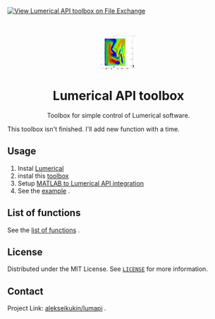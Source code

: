 [![View Lumerical API toolbox on File Exchange](https://www.mathworks.com/matlabcentral/images/matlab-file-exchange.svg)](https://www.mathworks.com/matlabcentral/fileexchange/120948-lumerical-api-toolbox)

<br />
<p align="center">
  <a href="https://github.com/alekseikukin/lumapi">
    <img src="images/logo.png" alt="Logo" width="80" height="80">
  </a>
  <h1 align="center">Lumerical API toolbox
</h1>
    <p align="center">
Toolbox for simple control of Lumerical software.
  
  This toolbox isn't finished. I'll add new function with a time.
  </p>
</p>

## Usage
1. Instal [Lumerical](https://www.lumerical.com/downloads/)
2. instal this [toolbox](https://github.com/alekseikukin/lumapi)
3. Setup [MATLAB to Lumerical API integration](https://optics.ansys.com/hc/en-us/articles/360026142074)
4. See the [example](example.m) .

## List of functions
See the [list of functions](list_of_functions.md) .

## License
Distributed under the MIT License. See [`LICENSE`](LICENSE) for more information.

## Contact
Project Link: [alekseikukin/lumapi](https://github.com/alekseikukin/lumapi) .

